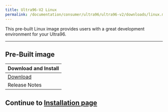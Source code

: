 ```yaml
---
title: Ultra96-V2 Linux
permalink: /documentation/consumer/ultra96/ultra96-v2/downloads/linux.md.html
---
```


This pre-built Linux image provides users with a great development environment for your Ultra96.

***

## Pre-Built image

| Download and Install                                                                                   |
|:-------------------------------------------------------------------------------------------------------|
|[Download](http://avnet.me/ultra96-v2-oob)    |
|Release Notes                                 |

## Continue to [Installation page](../installation/)
